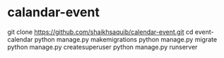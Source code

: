 # calandar-event
git clone https://github.com/shaikhsaquib/calendar-event.git
cd event-calendar
python manage.py makemigrations
python manage.py migrate
python manage.py createsuperuser
python manage.py runserver
